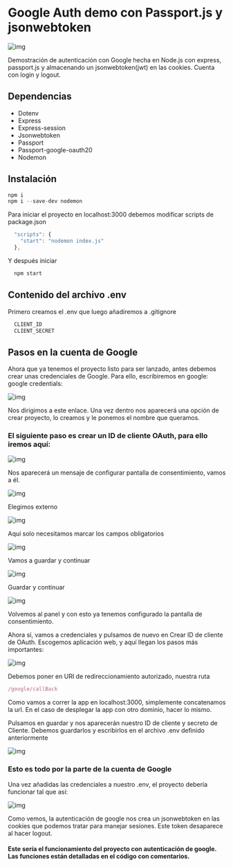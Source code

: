 # Google Auth demo con Passport.js y jsonwebtoken

![img](./assets/google-signin-button-1024x260.png)

Demostración de autenticación con Google hecha en Node.js con express, passport.js y almacenando un jsonwebtoken(jwt) en las cookies. Cuenta con login y logout.

## Dependencias

- Dotenv
- Express
- Express-session
- Jsonwebtoken
- Passport
- Passport-google-oauth20
- Nodemon

## Instalación
```javascript
npm i 
npm i --save-dev nodemon
```

Para iniciar el proyecto en localhost:3000 debemos modificar scripts de package.json
```javascript
  "scripts": {
    "start": "nodemon index.js"
  },
```
Y después iniciar
```javascript
  npm start
```
## Contenido del archivo .env

Primero creamos el .env que luego añadiremos a .gitignore
```javascript
  CLIENT_ID
  CLIENT_SECRET
```


## Pasos en la cuenta de Google

Ahora que ya tenemos el proyecto listo para ser lanzado, antes debemos crear unas credenciales de Google. Para ello,
escribiremos en google: google credentials:

![img](./assets/busquedagooglecredentials.png)

Nos dirigimos a este enlace. Una vez dentro nos aparecerá una opción de crear proyecto, lo creamos y le ponemos el nombre que queramos.


### El siguiente paso es crear un ID de cliente OAuth, para ello iremos aquí:

![img](./assets/clienteAuth.png)

Nos aparecerá un mensaje de configurar pantalla de consentimiento, vamos a él.


![img](./assets/typeconsentimiento.png)

Elegimos externo


![img](./assets/pantallasisenticia.png)

Aquí solo necesitamos marcar los campos obligatorios


![img](./assets/sigpantalla.png)

Vamos a guardar y continuar

![img](./assets/sigpantalla2.png)

Guardar y continuar

![img](./assets/volverpanel.png)

Volvemos al panel y con esto ya tenemos configurado la pantalla de consentimiento.

Ahora sí, vamos a credenciales y pulsamos de nuevo en Crear ID de cliente de OAuth. Escogemos aplicación web, y aquí llegan los pasos más importantes:

![img](./assets/callback.png)

Debemos poner en URI de redireccionamiento autorizado, nuestra ruta 
```javascript
/google/callBack
```
Como vamos a correr la app en localhost:3000, simplemente concatenamos la url. En el caso de desplegar la app con otro dominio, hacer lo mismo.


Pulsamos en guardar y nos aparecerán nuestro ID de cliente y secreto de Cliente. Debemos guardarlos y escribirlos en el archivo .env definido anteriormente

![img](./assets/clientid.png)


### Esto es todo por la parte de la cuenta de Google 

Una vez añadidas las credenciales a nuestro .env, el proyecto debería funcionar tal que así:

![img](./assets/PruebaAuthEditado_TrimGif.gif)


Como vemos, la autenticación de google nos crea un jsonwebtoken en las cookies que podemos tratar para manejar sesiones. Este token desaparece al hacer logout.


#### Este sería el funcionamiento del proyecto con autenticación de google. Las funciones están detalladas en el código con comentarios.
